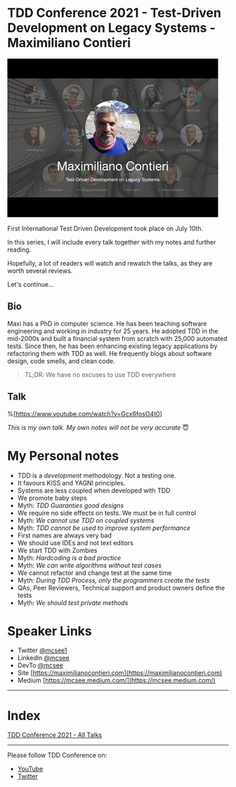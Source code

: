 # TDD Conference 2021 - Test-Driven Development on Legacy Systems - Maximiliano Contieri

![TDD Conference 2021 - Test-Driven Development on Legacy Systems - Maximiliano Contieri](TDD%20Conference%202021%20-%20Test-Driven%20Development%20on%20Legacy%20Systems%20-%20Maximiliano%20Contieri.jpg)

First International Test Driven Development took place on July 10th. 

In this series, I will include every talk together with my notes and further reading.

Hopefully, a lot of readers will watch and rewatch the talks, as they are worth several reviews.

Let's continue...

## Bio 

Maxi has a PhD in computer science. 
He has been teaching software engineering and working in industry for 25 years. 
He adopted TDD in the mid-2000s and built a financial system from scratch with 25,000 automated tests. Since then, he has been enhancing existing legacy applications by refactoring them with TDD as well. 
He frequently blogs about software design, code smells, and clean code.
 
> TL;DR: We have no excuses to use TDD everywhere 

## Talk

%[https://www.youtube.com/watch?v=Gcx6fosO4t0]

*This is my own talk. My own notes will not be very accurate* 😇

# My Personal notes

- TDD is a *development* methodology. Not a testing one.
- It favours KISS and YAGNI principles.
- Systems are less coupled when developed with TDD 
- We promote baby steps
- Myth: *TDD Guaranties good designs*
- We require no side effects on tests. We must be in full control
- Myth: *We cannot use TDD on coupled systems*
- Myth: *TDD cannot be used to improve system performance*
- First names are always very bad
- We should use IDEs and not text editors
- We start TDD with Zombies
- Myth: *Hardcoding is a bad practice*
- Myth: *We can write algorithms without test cases*
- We cannot refactor and change test at the same time
- Myth: *During TDD Process, only the programmers create the tests*
- QAs, Peer Reviewers, Technical support and product owners define the tests
- Myth: *We should test private methods*

# Speaker Links

- Twitter [@mcsee1](https://twitter.com/mcsee1) 
- LinkedIn [@mcsee](https://www.linkedin.com/in/mcsee/)
- DevTo [@mcsee](https://dev.to/mcsee)
- Site [https://maximilianocontieri.com](https://maximilianocontieri.com)
- Medium [https://mcsee.medium.com/](https://mcsee.medium.com/)
 
* * *

# Index

[TDD Conference 2021 - All Talks](https://github.com/mcsee/Software-Design-Articles/tree/main/Articles/TDD%20Conference%202021/TDD%20Conference%202021%20-%20All%20Talks/readme.md)

* * *

Please follow TDD Conference on:

- [YouTube](https://www.youtube.com/channel/UCKn-DadPoyYssfAOMk1LSew)
- [Twitter](https://twitter.com/tddconf)

